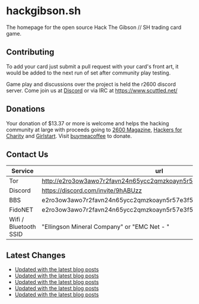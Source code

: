 # hackgibson.sh
The homepage for the open source Hack The Gibson // SH trading card game.


## Contributing

To add your card just submit a pull request with your card's front art, it would be added to the next run of set after community play testing.

Game play and discussions over the project is held the r2600 discord server. Come join us at [Discord](https://discord.com/invite/9hABUzz) or via IRC at https://www.scuttled.net/


## Donations

Your donation of $13.37 or more is welcome and helps the hacking community at large with proceeds going to [2600 Magazine](https://2600.com/), [Hackers for Charity](https://hackersforcharity.org) and [Girlstart](https://girlstart.org).  Visit [buymeacoffee](https://www.buymeacoffee.com/hackgibson.sh) to donate.


## Contact Us

Service | url
-|-
Tor | http://e2ro3ow3awo7r2favn24n65ycc2qmzkoayn5r57e3f56nvjwdcgg32ad.onion
Discord | https://discord.com/invite/9hABUzz
BBS | e2ro3ow3awo7r2favn24n65ycc2qmzkoayn5r57e3f56nvjwdcgg32ad.onion:23
FidoNET | e2ro3ow3awo7r2favn24n65ycc2qmzkoayn5r57e3f56nvjwdcgg32ad.onion:24554
Wifi / Bluetooth SSID | "Ellingson Mineral Company" or "EMC Net - <fidonet address>"

## Latest Changes
<!-- BLOG-POST-LIST:START -->
- [Updated with the latest blog posts](https://github.com/DFW2600/hackgibson.sh/commit/c13c331b86edc9bed4bde960b21305f9bd7555cc)
- [Updated with the latest blog posts](https://github.com/DFW2600/hackgibson.sh/commit/dcefba33209c72edcc5c5e408030bc5b3940f874)
- [Updated with the latest blog posts](https://github.com/DFW2600/hackgibson.sh/commit/8b3057b6af8bca619f99f7b099c6adc7386b08ac)
- [Updated with the latest blog posts](https://github.com/DFW2600/hackgibson.sh/commit/e5b085e7694345113ae26618dfc9fc7a2811bf4b)
- [Updated with the latest blog posts](https://github.com/DFW2600/hackgibson.sh/commit/cce36b024b44b7f44f725b15064cbc29c6153183)
<!-- BLOG-POST-LIST:END -->
